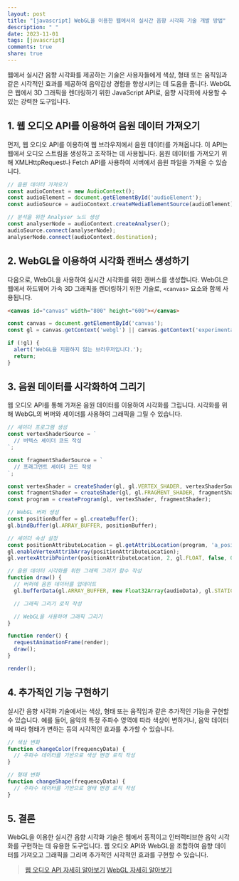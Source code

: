 ```yaml
---
layout: post
title: "[javascript] WebGL을 이용한 웹에서의 실시간 음향 시각화 기술 개발 방법"
description: " "
date: 2023-11-01
tags: [javascript]
comments: true
share: true
---
```


웹에서 실시간 음향 시각화를 제공하는 기술은 사용자들에게 색상, 형태 또는 움직임과 같은 시각적인 효과를 제공하여 음악감상 경험을 향상시키는 데 도움을 줍니다. WebGL은 웹에서 3D 그래픽을 렌더링하기 위한 JavaScript API로, 음향 시각화에 사용할 수 있는 강력한 도구입니다.

## 1. 웹 오디오 API를 이용하여 음원 데이터 가져오기

먼저, 웹 오디오 API를 이용하여 웹 브라우저에서 음원 데이터를 가져옵니다. 이 API는 웹에서 오디오 스트림을 생성하고 조작하는 데 사용됩니다. 음원 데이터를 가져오기 위해 XMLHttpRequest나 Fetch API를 사용하여 서버에서 음원 파일을 가져올 수 있습니다.

```javascript
// 음원 데이터 가져오기
const audioContext = new AudioContext();
const audioElement = document.getElementById('audioElement');
const audioSource = audioContext.createMediaElementSource(audioElement);

// 분석을 위한 Analyser 노드 생성
const analyserNode = audioContext.createAnalyser();
audioSource.connect(analyserNode);
analyserNode.connect(audioContext.destination);
```

## 2. WebGL을 이용하여 시각화 캔버스 생성하기

다음으로, WebGL을 사용하여 실시간 시각화를 위한 캔버스를 생성합니다. WebGL은 웹에서 하드웨어 가속 3D 그래픽을 렌더링하기 위한 기술로, `<canvas>` 요소와 함께 사용됩니다.

```html
<canvas id="canvas" width="800" height="600"></canvas>
```

```javascript
const canvas = document.getElementById('canvas');
const gl = canvas.getContext('webgl') || canvas.getContext('experimental-webgl');

if (!gl) {
  alert('WebGL을 지원하지 않는 브라우저입니다.');
  return;
}
```

## 3. 음원 데이터를 시각화하여 그리기

웹 오디오 API를 통해 가져온 음원 데이터를 이용하여 시각화를 그립니다. 시각화를 위해 WebGL의 버퍼와 셰이더를 사용하여 그래픽을 그릴 수 있습니다.

```javascript
// 셰이더 프로그램 생성
const vertexShaderSource = `
  // 버텍스 셰이더 코드 작성
`;

const fragmentShaderSource = `
  // 프래그먼트 셰이더 코드 작성
`;

const vertexShader = createShader(gl, gl.VERTEX_SHADER, vertexShaderSource);
const fragmentShader = createShader(gl, gl.FRAGMENT_SHADER, fragmentShaderSource);
const program = createProgram(gl, vertexShader, fragmentShader);

// WebGL 버퍼 생성
const positionBuffer = gl.createBuffer();
gl.bindBuffer(gl.ARRAY_BUFFER, positionBuffer);

// 셰이더 속성 설정
const positionAttributeLocation = gl.getAttribLocation(program, 'a_position');
gl.enableVertexAttribArray(positionAttributeLocation);
gl.vertexAttribPointer(positionAttributeLocation, 2, gl.FLOAT, false, 0, 0);

// 음원 데이터 시각화를 위한 그래픽 그리기 함수 작성
function draw() {
  // 버퍼에 음원 데이터를 업데이트
  gl.bufferData(gl.ARRAY_BUFFER, new Float32Array(audioData), gl.STATIC_DRAW);

  // 그래픽 그리기 로직 작성

  // WebGL을 사용하여 그래픽 그리기
}

function render() {
  requestAnimationFrame(render);
  draw();
}

render();
```

## 4. 추가적인 기능 구현하기

실시간 음향 시각화 기술에서는 색상, 형태 또는 움직임과 같은 추가적인 기능을 구현할 수 있습니다. 예를 들어, 음악의 특정 주파수 영역에 따라 색상이 변하거나, 음악 데이터에 따라 형태가 변하는 등의 시각적인 효과를 추가할 수 있습니다.

```javascript
// 색상 변화
function changeColor(frequencyData) {
  // 주파수 데이터를 기반으로 색상 변경 로직 작성
}

// 형태 변화
function changeShape(frequencyData) {
  // 주파수 데이터를 기반으로 형태 변경 로직 작성
}
```

## 5. 결론

WebGL을 이용한 실시간 음향 시각화 기술은 웹에서 동적이고 인터랙티브한 음악 시각화를 구현하는 데 유용한 도구입니다. 웹 오디오 API와 WebGL을 조합하여 음향 데이터를 가져오고 그래픽을 그리며 추가적인 시각적인 효과를 구현할 수 있습니다.

> [웹 오디오 API 자세히 알아보기](https://developer.mozilla.org/ko/docs/Web/API/Web_Audio_API)
> [WebGL 자세히 알아보기](https://developer.mozilla.org/ko/docs/Web/API/WebGL_API)